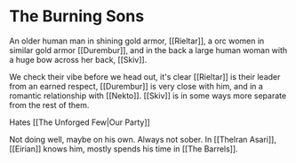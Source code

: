 # The Burning Sons

An older human man in shining gold armor, [[Rieltar]], a orc women in similar gold armor [[Durembur]], and in the back a large human woman with a huge bow across her back, [[Skiv]]. 

We check their vibe before we head out, it's clear [[Rieltar]] is their leader from an earned respect, [[Durembur]] is very close with him, and in a romantic relationship with [[Nekto]]. [[Skiv]] is in some ways more separate from the rest of them. 

Hates [[The Unforged Few|Our Party]] 

Not doing well, maybe on his own. Always not sober. In [[Thelran Asari]], [[Eirian]] knows him, mostly spends his time in [[The Barrels]]. 